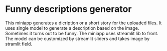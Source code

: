 # Funny descriptions generator
This miniapp generates a dicription or a short story for the uploaded files. It uses single model to generate a description based on the image. Sometimes it turns out to be funny. 
The miniapp uses streamlit lib to front. The model can be customized by streamlit sliders and takes image by stramlit field.

